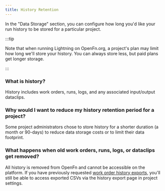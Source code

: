 ```yaml
---
title: History Retention
---
```


In the "Data Storage" section, you can configure how long you'd like your run
history to be stored for a particular project.

:::tip

Note that when running Lightning on OpenFn.org, a project's plan may limit how
long we'll store your history. You can always store less, but paid plans get
longer storage.

:::

### What is history?

History includes work orders, runs, logs, and any associated input/output
dataclips.

### Why would I want to reduce my history retention period for a project?

Some project administrators chose to store history for a shorter duration (a
month or 90-days) to reduce data storage costs or to limit their data footprint.

### What happens when old work orders, runs, logs, or dataclips get removed?

All history is removed from OpenFn and cannot be accessible on the platform. If you have previously 
requested [work order history exports,](https://docs.openfn.org/documentation/manage-projects/io-data-storage?_gl=1*1x5ctqh*_gcl_au*MTE3Njc2MDkyMC4xNzI0MjQzMTAwLjY0NTI0ODAyMC4xNzI3MTY5OTM5LjE3MjcxNjk5NDA.#export-history)
you'll still be able to access exported CSVs via the history export page in project settings.
